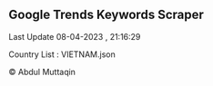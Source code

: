

## Google Trends Keywords Scraper 
 
Last Update 08-04-2023 , 21:16:29

Country List :
VIETNAM.json



© Abdul Muttaqin 
